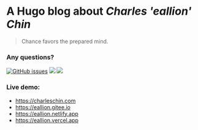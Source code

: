 # A Hugo blog about *Charles 'eallion' Chin*

> Chance favors the prepared mind.

### Any questions?

[![GitHub issues](https://img.shields.io/github/issues/eallion/eallion.github.io?logo=GitHub&style=flat)](https://github.com/eallion/eallion.github.io/issues/new) [![](https://img.shields.io/badge/eallions@gmail.com-4ec100?labelColor=555&logo=gmail&label=Gmail&link=mailto:eallions@gmail.com&logoColor=fff&style=flat)](mailto:eallions@gmail.com) [![](https://img.shields.io/badge/t.me-@eallion-4ec100?labelColor=555&logo=telegram&logoColor=fff&style=flat)](https://t.me/eallion)

### Live demo:
- https://charleschin.com  
- https://eallion.gitee.io
- https://eallion.netlify.app
- https://eallion.vercel.app
